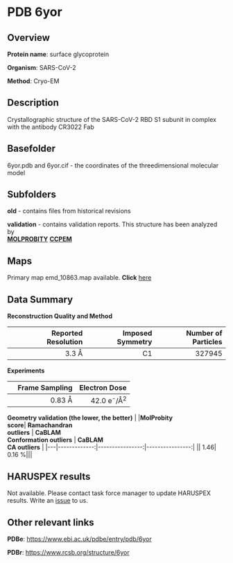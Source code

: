 # PDB 6yor

## Overview

**Protein name**: surface glycoprotein

**Organism**: SARS-CoV-2

**Method**: Cryo-EM

## Description

Crystallographic structure of the SARS-CoV-2 RBD S1 subunit in complex with the antibody CR3022 Fab

## Basefolder

6yor.pdb and 6yor.cif - the coordinates of the threedimensional molecular model

## Subfolders



**old** - contains files from historical revisions

**validation** - contains validation reports. This structure has been analyzed by <br>  [**MOLPROBITY**](https://github.com/thorn-lab/coronavirus_structural_task_force/tree/master/pdb/surface_glycoprotein/SARS-CoV-2/6yor/validation/molprobity)   [**CCPEM**](https://github.com/thorn-lab/coronavirus_structural_task_force/tree/master/pdb/surface_glycoprotein/SARS-CoV-2/6yor/validation/ccpem-validation) 



## Maps

Primary map emd_10863.map available. **Click** [here](http://ftp.wwpdb.org/pub/emdb/structures/EMD-10863/map/) 

## Data Summary
**Reconstruction Quality and Method**

|   | Reported Resolution | Imposed Symmetry | Number of Particles |
|---|-------------:|----------------:|--------------:|
|   |3.3 Å|C1|327945|

**Experiments**

|   | Frame Sampling | Electron Dose |
|---|-------------:|----------------:|
|   |0.83 Å|42.0 e<sup>-</sup>/Å<sup>2</sup>|

**Geometry validation (the lower, the better)**
|   |**MolProbity<br>score**| **Ramachandran<br>outliers** | **CaBLAM<br>Conformation outliers** | **CaBLAM<br>CA outliers** |
|---|-------------:|----------------:|----------------:|
||  1.46|  0.16 %|||

## HARUSPEX results

Not available. Please contact task force manager to update HARUSPEX results. Write an [issue](https://github.com/thorn-lab/coronavirus_structural_task_force/issues) to us.

## Other relevant links 
**PDBe**:  https://www.ebi.ac.uk/pdbe/entry/pdb/6yor
 
**PDBr**: https://www.rcsb.org/structure/6yor 
